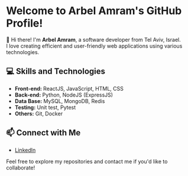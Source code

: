 # Welcome to Arbel Amram's GitHub Profile!

👋 Hi there! I'm **Arbel Amram**, a software developer from Tel Aviv, Israel.</br>
I love creating efficient and user-friendly web applications using various technologies.

## 💻 Skills and Technologies
- **Front-end:** ReactJS, JavaScript, HTML, CSS
- **Back-end:** Python, NodeJS (ExpressJS)
- **Data Base:** MySQL, MongoDB, Redis
- **Testing:** Unit test, Pytest
- **Others:** Git, Docker

## 📫 Connect with Me
- [LinkedIn](https://linkedin.com/in/arbelamram)

Feel free to explore my repositories and contact me if you'd like to collaborate!
